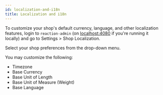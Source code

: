```yaml
---
id: localization-and-i18n
title: Localization and i18n
---
```


To customize your shop's default currency, language, and other localization features, login to `reaction-admin` (on [localhost:4080](http://localhost:4080) if you're running it locally) and go to Settings > Shop Localization.

Select your shop preferences from the drop-down menu.

You may customize the following:

- Timezone
- Base Currency
- Base Unit of Length
- Base Unit of Measure (Weight)
- Base Language
